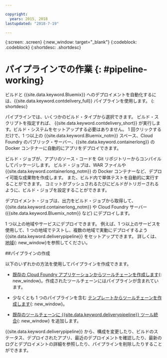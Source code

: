 ```yaml
---

copyright:
  years: 2015, 2018
lastupdated: "2018-7-19"

---
```



{:screen: .screen}
{:new_window: target="_blank"}
{:codeblock: .codeblock}
{:shortdesc: .shortdesc}

# パイプラインでの作業 {: #pipeline-working}

ビルドと {{site.data.keyword.Bluemix}} へのデプロイメントを自動化するには、{{site.data.keyword.contdelivery_full}} パイプラインを使用します。
{: shortdesc}

パイプラインでは、いくつかのビルド・タイプから選択できます。 ビルド・スクリプトを指定すれば、
{{site.data.keyword.contdelivery_short}} が実行します。ビルド・システムをセットアップする必要はありません。 1 回クリックするだけで、1 つ以上の {{site.data.keyword.Bluemix_notm}} スペース、Cloud Foundry のパブリック・サーバー、{{site.data.keyword.containerlong}} の Docker コンテナーに自動的にアプリをデプロイできます。

ビルド・ジョブが、アプリのソース・コードを Git リポジトリーからコンパイルしてパッケージします。 ビルド・ジョブは、WAR ファイルや {{site.data.keyword.containerlong_notm}} の Docker コンテナーなど、デプロイ可能な成果物を作成します。 また、ビルド内で単体テストを自動的に実行することができます。 コミットがプッシュされるたびにビルドがトリガーされるように、ビルド・ジョブを設定することができます。

デプロイメント・ジョブは、出力をビルド・ジョブから取得して、{{site.data.keyword.containerlong_notm}} や Cloud Foundry サーバー ({{site.data.keyword.Bluemix_notm}} など) にデプロイします。

1 つ以上の地域やサービスにデプロイできます。 例えば、1 つ以上のサービスを使用して、1 つの地域でテストし、複数の地域で実動にデプロイするよう {{site.data.keyword.deliverypipeline}} をセットアップできます。 詳しくは、[地域](/docs/overview/whatisbluemix.html#ov_intro_reg){: new_window}を参照してください。

##パイプラインの作成

以下のいずれかの方法を使用してパイプラインを作成できます。

   * [既存の Cloud Foundry アプリケーションからツールチェーンを作成します](/docs/services/ContinuousDelivery/toolchains_working.html#creating_a_toolchain_from_an_app){: new_window}。作成されたツールチェーンにはパイプラインが含まれています。

   * 少なくとも 1 つのパイプラインを含む [テンプレートからツールチェーンを作成します](/docs/services/ContinuousDelivery/toolchains_working.html#creating_a_toolchain_from_a_template){: new_window}。

   * [既存のツールチェーンに {{site.data.keyword.deliverypipeline}} ツール統合](/docs/services/ContinuousDelivery/toolchains_integrations.html#deliverypipeline){: new_window} を追加します。
   
{{site.data.keyword.deliverypipeline}} から、構成を変更したり、ビルドのステータス、デプロイされたアプリ、最近のデプロイメントを確認したり、最新のログとデプロイメントの詳細を参照したり、パイプラインを削除したりすることができます。
